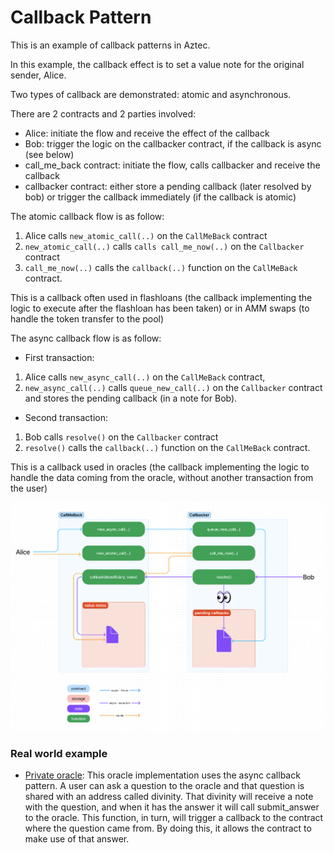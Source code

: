# Callback Pattern

This is an example of callback patterns in Aztec.

In this example, the callback effect is to set a value note for the original sender, Alice.

Two types of callback are demonstrated: atomic and asynchronous.

There are 2 contracts and 2 parties involved:
- Alice: initiate the flow and receive the effect of the callback
- Bob: trigger the logic on the callbacker contract, if the callback is async (see below)
- call_me_back contract: initiate the flow, calls callbacker and receive the callback
- callbacker contract: either store a pending callback (later resolved by bob) or trigger the callback immediately (if the callback is atomic)

The atomic callback flow is as follow:
1. Alice calls `new_atomic_call(..)` on the `CallMeBack` contract
2. `new_atomic_call(..)` calls `calls call_me_now(..)` on the `Callbacker` contract
3. `call_me_now(..)` calls the `callback(..)` function on the `CallMeBack` contract.

This is a callback often used in flashloans (the callback implementing the logic to execute after the flashloan has been taken) or in AMM swaps (to handle the token transfer to the pool)

The async callback flow is as follow:
- First transaction:
1. Alice calls `new_async_call(..)` on the `CallMeBack` contract,
2. `new_async_call(..)` calls `queue_new_call(..)` on the `Callbacker` contract and stores the pending callback (in a note for Bob).
- Second transaction:
1. Bob calls `resolve()` on the `Callbacker` contract
2. `resolve()` calls the `callback(..)` function on the `CallMeBack` contract.

This is a callback used in oracles (the callback implementing the logic to handle the data coming from the oracle, without another transaction from the user)

![callbacks diagram](image.png)

### Real world example
- [Private oracle](https://github.com/defi-wonderland/aztec-private-oracle): This oracle implementation uses the async callback pattern. A user can ask a question to the oracle and that question is shared with an address called divinity. That divinity will receive a note with the question, and when it has the answer it will call submit_answer to the oracle. This function, in turn, will trigger a callback to the contract where the question came from. By doing this, it allows the contract to make use of that answer.